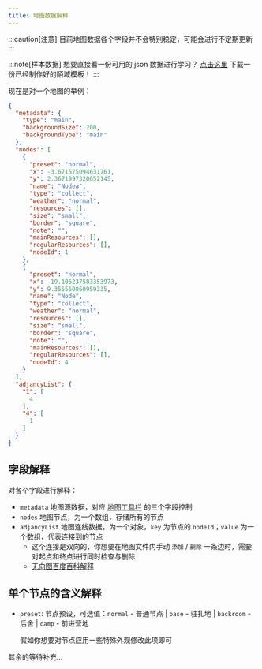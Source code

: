 ```yaml
---
title: 地图数据解释
---
```


:::caution[注意]
目前地图数据各个字段并不会特别稳定，可能会进行不定期更新
:::


:::note[样本数据]
想要直接看一份可用的 json 数据进行学习？ <a href="" filename="dungeon_rift_template.json" download="/reclamation-algorithm-map/docs/edit/dungeon_rift_template.json">点击这里</a> 下载一份已经制作好的陌域模板！
:::

现在是对一个地图的举例：

```json
{
  "metadata": {
    "type": "main",
    "backgroundSize": 200,
    "backgroundType": "main"
  },
  "nodes": [
    {
      "preset": "normal",
      "x": -3.671575094631761,
      "y": 2.3671997320652145,
      "name": "Nodea",
      "type": "collect",
      "weather": "normal",
      "resources": [],
      "size": "small",
      "border": "square",
      "note": "",
      "mainResources": [],
      "regularResources": [],
      "nodeId": 1
    },
    {
      "preset": "normal",
      "x": -19.106237583353973,
      "y": 9.355560860959335,
      "name": "Node",
      "type": "collect",
      "weather": "normal",
      "resources": [],
      "size": "small",
      "border": "square",
      "note": "",
      "mainResources": [],
      "regularResources": [],
      "nodeId": 4
    }
  ],
  "adjancyList": {
    "1": [
      4
    ],
    "4": [
      1
    ]
  }
}
```

## 字段解释

对各个字段进行解释：

- `metadata` 地图源数据，对应 [地图工具栏](../../guides/change-bg) 的三个字段控制
- `nodes` 地图节点，为一个数组，存储所有的节点
- `adjancyList` 地图连线数据，为一个对象，`key` 为节点的 `nodeId`；`value` 为一个数组，代表连接到的节点
  - 这个连接是双向的，你想要在地图文件内手动 `添加` / `删除` 一条边时，需要对起点和终点进行同时检查与删除
  - [无向图百度百科解释](https://baike.baidu.com/item/%E6%97%A0%E5%90%91%E5%9B%BE/1680427)

## 单个节点的含义解释

- `preset`: 节点预设，可选值：`normal` - 普通节点 | `base` - 驻扎地 | `backroom` - 后舍 | `camp` - 前进营地

  假如你想要对节点应用一些特殊外观修改此项即可

其余的等待补充...

<!-- todo!: 补充 -->